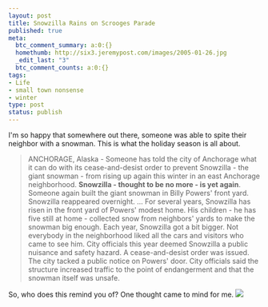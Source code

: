 ```yaml
--- 
layout: post
title: Snowzilla Rains on Scrooges Parade
published: true
meta: 
  btc_comment_summary: a:0:{}
  homethumb: http://six3.jeremypost.com/images/2005-01-26.jpg
  _edit_last: "3"
  btc_comment_counts: a:0:{}
tags: 
- Life
- small town nonsense
- winter
type: post
status: publish
---
```

I'm so happy that somewhere out there, someone was able to spite their neighbor with a snowman. This is what the holiday season is all about. 

> ANCHORAGE, Alaska - Someone has told the city of Anchorage what it can do with its cease-and-desist order to prevent Snowzilla - the giant snowman - from rising up again this winter in an east Anchorage neighborhood. **Snowzilla - thought to be no more - is yet again**. Someone again built the giant snowman in Billy Powers' front yard. Snowzilla reappeared overnight. ... For several years, Snowzilla has risen in the front yard of Powers' modest home. His children - he has five still at home - collected snow from neighbors' yards to make the snowman big enough. Each year, Snowzilla got a bit bigger. Not everybody in the neighborhood liked all the cars and visitors who came to see him. City officials this year deemed Snowzilla a public nuisance and safety hazard. A cease-and-desist order was issued. The city tacked a public notice on Powers' door. City officials said the structure increased traffic to the point of endangerment and that the snowman itself was unsafe.

So, who does this remind you of? One thought came to mind for me. ![](http://hoboken411.com/wp-content/uploads/2007/02/calvin-and-hobbes-snowmen.gif)
